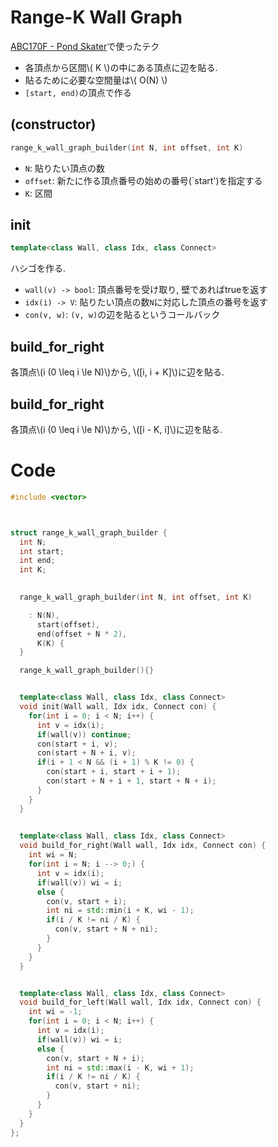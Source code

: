 # Range-K Wall Graph

[ABC170F - Pond Skater](https://atcoder.jp/contests/abc170/tasks/abc170_f)で使ったテク

- 各頂点から区間\\( K \\)の中にある頂点に辺を貼る.
- 貼るために必要な空間量は\\( O(N) \\)
- `[start, end)`の頂点で作る



## (constructor)

```cpp
range_k_wall_graph_builder(int N, int offset, int K)
```

- `N`: 貼りたい頂点の数
- `offset`: 新たに作る頂点番号の始めの番号(`start')を指定する
- `K`: 区間
## init

```cpp
template<class Wall, class Idx, class Connect>
```

ハシゴを作る.

- `wall(v) -> bool`: 頂点番号を受け取り, 壁であればtrueを返す
- `idx(i) -> V`: 貼りたい頂点の数`N`に対応した頂点の番号を返す
- `con(v, w)`: `(v, w)`の辺を貼るというコールバック
## build_for_right

各頂点\\(i (0 \leq i \le N)\\)から, \\([i, i + K]\\)に辺を貼る.

## build_for_right

各頂点\\(i (0 \leq i \le N)\\)から, \\([i - K, i]\\)に辺を貼る.

# Code

```cpp
#include <vector>



struct range_k_wall_graph_builder {
  int N;
  int start;
  int end;
  int K;
  

  range_k_wall_graph_builder(int N, int offset, int K)

    : N(N),
      start(offset),
      end(offset + N * 2),
      K(K) {
  }

  range_k_wall_graph_builder(){}


  template<class Wall, class Idx, class Connect>
  void init(Wall wall, Idx idx, Connect con) {
    for(int i = 0; i < N; i++) {
      int v = idx(i);
      if(wall(v)) continue;
      con(start + i, v);
      con(start + N + i, v);
      if(i + 1 < N && (i + 1) % K != 0) {
        con(start + i, start + i + 1);
        con(start + N + i + 1, start + N + i);
      }
    }
  }
  

  template<class Wall, class Idx, class Connect>
  void build_for_right(Wall wall, Idx idx, Connect con) {
    int wi = N;
    for(int i = N; i --> 0;) {
      int v = idx(i);
      if(wall(v)) wi = i;
      else {
        con(v, start + i);
        int ni = std::min(i + K, wi - 1);
        if(i / K != ni / K) {
          con(v, start + N + ni);
        }
      }
    }
  }


  template<class Wall, class Idx, class Connect>
  void build_for_left(Wall wall, Idx idx, Connect con) {
    int wi = -1;
    for(int i = 0; i < N; i++) {
      int v = idx(i);
      if(wall(v)) wi = i;
      else {
        con(v, start + N + i);
        int ni = std::max(i - K, wi + 1);
        if(i / K != ni / K) {
          con(v, start + ni);
        }
      }
    }
  }
};
```
